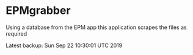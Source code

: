 # EPMgrabber
Using a database from the EPM app this application scrapes the files as required


Latest backup: Sun Sep 22 10:30:01 UTC 2019
